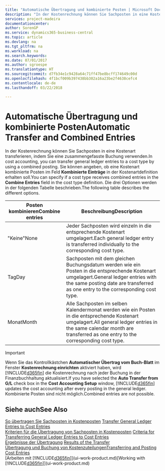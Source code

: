 ```yaml
---
title: "Automatische Übertragung und kombinierte Posten | Microsoft Docs"
description: "In der Kostenrechnung können Sie Sachposten in eine Kostenart transferieren, indem Sie eine zusammengefasste Buchung verwenden. Sie können angeben, ob eine Kostenart kombinierte Posten im Feld **Kombinierte Einträge** in der Kostenartdefinition erhalten soll. Die drei Optionen werden in der folgenden Tabelle beschrieben."
services: project-madeira
documentationcenter: 
author: SorenGP
ms.service: dynamics365-business-central
ms.topic: article
ms.devlang: na
ms.tgt_pltfrm: na
ms.workload: na
ms.search.keywords: 
ms.date: 07/01/2017
ms.author: sgroespe
ms.translationtype: HT
ms.sourcegitcommit: d7fb34e1c9428a64c71ff47be8bcff174649c00d
ms.openlocfilehash: 4f1bcf009b397438bb302a16a23be2f4638cefc4
ms.contentlocale: de-de
ms.lasthandoff: 03/22/2018

---
```

# <a name="automatic-transfer-and-combined-entries"></a><span data-ttu-id="fbd4f-105">Automatische Übertragung und kombinierte Posten</span><span class="sxs-lookup"><span data-stu-id="fbd4f-105">Automatic Transfer and Combined Entries</span></span>
<span data-ttu-id="fbd4f-106">In der Kostenrechnung können Sie Sachposten in eine Kostenart transferieren, indem Sie eine zusammengefasste Buchung verwenden.</span><span class="sxs-lookup"><span data-stu-id="fbd4f-106">In cost accounting, you can transfer general ledger entries to a cost type by using a combined posting.</span></span> <span data-ttu-id="fbd4f-107">Sie können angeben, ob eine Kostenart kombinierte Posten im Feld **Kombinierte Einträge** in der Kostenartdefinition erhalten soll.</span><span class="sxs-lookup"><span data-stu-id="fbd4f-107">You can specify if a cost type receives combined entries in the **Combine Entries** field in the cost type definition.</span></span> <span data-ttu-id="fbd4f-108">Die drei Optionen werden in der folgenden Tabelle beschrieben.</span><span class="sxs-lookup"><span data-stu-id="fbd4f-108">The following table describes the different options.</span></span>  

|<span data-ttu-id="fbd4f-109">Posten kombinieren</span><span class="sxs-lookup"><span data-stu-id="fbd4f-109">Combine entries</span></span>|<span data-ttu-id="fbd4f-110">Beschreibung</span><span class="sxs-lookup"><span data-stu-id="fbd4f-110">Description</span></span>|  
|---------------------|-----------------|  
|<span data-ttu-id="fbd4f-111">"Keine"</span><span class="sxs-lookup"><span data-stu-id="fbd4f-111">None</span></span>|<span data-ttu-id="fbd4f-112">Jeder Sachposten wird einzeln in die entsprechende Kostenart umgelagert.</span><span class="sxs-lookup"><span data-stu-id="fbd4f-112">Each general ledger entry is transferred individually to the corresponding cost type.</span></span>|  
|<span data-ttu-id="fbd4f-113">Tag</span><span class="sxs-lookup"><span data-stu-id="fbd4f-113">Day</span></span>|<span data-ttu-id="fbd4f-114">Sachposten mit dem gleichen Buchungsdatum werden wie ein Posten in die entsprechende Kostenart umgelagert.</span><span class="sxs-lookup"><span data-stu-id="fbd4f-114">General ledger entries with the same posting date are transferred as one entry to the corresponding cost type.</span></span>|  
|<span data-ttu-id="fbd4f-115">Monat</span><span class="sxs-lookup"><span data-stu-id="fbd4f-115">Month</span></span>|<span data-ttu-id="fbd4f-116">Alle Sachposten im selben Kalendermonat werden wie ein Posten in die entsprechende Kostenart umgelagert.</span><span class="sxs-lookup"><span data-stu-id="fbd4f-116">All general ledger entries in the same calendar month are transferred as one entry to the corresponding cost type.</span></span>|  

> [!IMPORTANT]  
>  <span data-ttu-id="fbd4f-117">Wenn Sie das Kontrollkästchen **Automatischer Übertrag vom Buch-Blatt** im Fenster **Kostenrechnung einrichten** aktiviert haben, wird [!INCLUDE[d365fin](includes/d365fin_md.md)] die Kostenrechnung nach jeder Buchung in der Finanzbuchhaltung aktualisiert.</span><span class="sxs-lookup"><span data-stu-id="fbd4f-117">If you have selected the **Auto Transfer from G/L** check box in the **Cost Accounting Setup** window, [!INCLUDE[d365fin](includes/d365fin_md.md)] updates the cost accounting after every posting in the general ledger.</span></span> <span data-ttu-id="fbd4f-118">Kombinierte Posten sind nicht möglich.</span><span class="sxs-lookup"><span data-stu-id="fbd4f-118">Combined entries are not possible.</span></span>  

## <a name="see-also"></a><span data-ttu-id="fbd4f-119">Siehe auch</span><span class="sxs-lookup"><span data-stu-id="fbd4f-119">See Also</span></span>  
 <span data-ttu-id="fbd4f-120">[So übertragen Sie Sachposten in Kostenposten](finance-how-to-transfer-general-ledger-entries-to-cost-entries.md) </span><span class="sxs-lookup"><span data-stu-id="fbd4f-120">[Transfer General Ledger Entries to Cost Entries](finance-how-to-transfer-general-ledger-entries-to-cost-entries.md) </span></span>  
 <span data-ttu-id="fbd4f-121">[Kriterien für die Übertragung von Sachposten in Kostenposten](finance-criteria-for-transferring-general-ledger-entries-to-cost-entries.md) </span><span class="sxs-lookup"><span data-stu-id="fbd4f-121">[Criteria for Transferring General Ledger Entries to Cost Entries](finance-criteria-for-transferring-general-ledger-entries-to-cost-entries.md) </span></span>  
 <span data-ttu-id="fbd4f-122">[Ergebnisse der Übertragung](finance-results-of-the-transfer.md) </span><span class="sxs-lookup"><span data-stu-id="fbd4f-122">[Results of the Transfer](finance-results-of-the-transfer.md) </span></span>  
 [<span data-ttu-id="fbd4f-123">Übertragung und Buchung von Kostenzuteilungen</span><span class="sxs-lookup"><span data-stu-id="fbd4f-123">Transferring and Posting Cost Entries</span></span>](finance-transfer-and-post-cost-entries.md)  
 <span data-ttu-id="fbd4f-124">[Arbeiten mit [!INCLUDE[d365fin](includes/d365fin_md.md)]](ui-work-product.md)</span><span class="sxs-lookup"><span data-stu-id="fbd4f-124">[Working with [!INCLUDE[d365fin](includes/d365fin_md.md)]](ui-work-product.md)</span></span>

